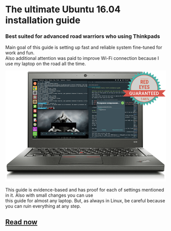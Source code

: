 # The ultimate Ubuntu 16.04 installation guide  
### Best suited for advanced road warriors who using Thinkpads  
Main goal of this guide is setting up fast and reliable system fine-tuned for work and fun.  
Also additional attention was paid to improve Wi-Fi connection because I use my laptop on the road all the time.  

<p align="center">
    <img src=/resources/thinkpad.png alt="Ubuntu Thinkpad">
</p>

This guide is evidence-based and has proof for each of settings mentioned in it. Also with small changes you can use  
 this guide for almost any laptop. But, as always in Linux, be careful because you can ruin everything at any step.  
## [Read now](/ultimate-ubuntu-guide.md)
